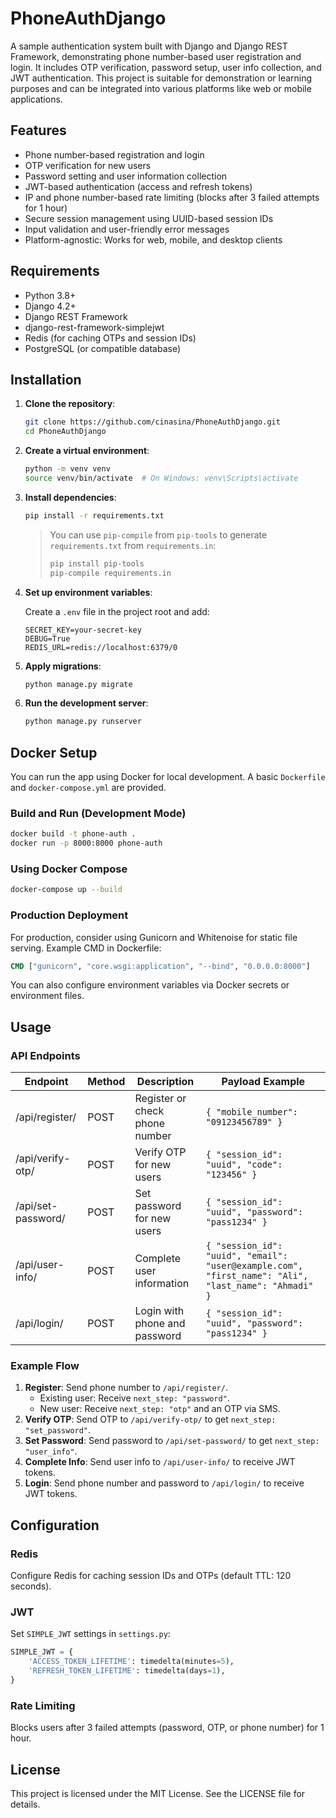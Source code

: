# PhoneAuthDjango

A sample authentication system built with Django and Django REST Framework, demonstrating phone number-based user registration and login. It includes OTP verification, password setup, user info collection, and JWT authentication. This project is suitable for demonstration or learning purposes and can be integrated into various platforms like web or mobile applications.

## Features

- Phone number-based registration and login
- OTP verification for new users
- Password setting and user information collection
- JWT-based authentication (access and refresh tokens)
- IP and phone number-based rate limiting (blocks after 3 failed attempts for 1 hour)
- Secure session management using UUID-based session IDs
- Input validation and user-friendly error messages
- Platform-agnostic: Works for web, mobile, and desktop clients

## Requirements

- Python 3.8+
- Django 4.2+
- Django REST Framework
- django-rest-framework-simplejwt
- Redis (for caching OTPs and session IDs)
- PostgreSQL (or compatible database)

## Installation

1. **Clone the repository**:

   ```bash
   git clone https://github.com/cinasina/PhoneAuthDjango.git
   cd PhoneAuthDjango
   ```

2. **Create a virtual environment**:

   ```bash
   python -m venv venv
   source venv/bin/activate  # On Windows: venv\Scripts\activate
   ```

3. **Install dependencies**:

   ```bash
   pip install -r requirements.txt
   ```

   > You can use `pip-compile` from `pip-tools` to generate `requirements.txt` from `requirements.in`:
   > ```bash
   > pip install pip-tools
   > pip-compile requirements.in
   > ```

4. **Set up environment variables**:

   Create a `.env` file in the project root and add:

   ```env
   SECRET_KEY=your-secret-key
   DEBUG=True
   REDIS_URL=redis://localhost:6379/0
   ```

5. **Apply migrations**:

   ```bash
   python manage.py migrate
   ```

6. **Run the development server**:

   ```bash
   python manage.py runserver
   ```

## Docker Setup

You can run the app using Docker for local development. A basic `Dockerfile` and `docker-compose.yml` are provided.

### Build and Run (Development Mode)

```bash
docker build -t phone-auth .
docker run -p 8000:8000 phone-auth
```

### Using Docker Compose

```bash
docker-compose up --build
```

### Production Deployment

For production, consider using Gunicorn and Whitenoise for static file serving. Example CMD in Dockerfile:

```dockerfile
CMD ["gunicorn", "core.wsgi:application", "--bind", "0.0.0.0:8000"]
```

You can also configure environment variables via Docker secrets or environment files.

## Usage

### API Endpoints

| Endpoint             | Method | Description                       | Payload Example                                         |
|----------------------|--------|-----------------------------------|----------------------------------------------------------|
| /api/register/       | POST   | Register or check phone number    | `{ "mobile_number": "09123456789" }`                    |
| /api/verify-otp/     | POST   | Verify OTP for new users          | `{ "session_id": "uuid", "code": "123456" }`           |
| /api/set-password/   | POST   | Set password for new users        | `{ "session_id": "uuid", "password": "pass1234" }`     |
| /api/user-info/      | POST   | Complete user information         | `{ "session_id": "uuid", "email": "user@example.com", "first_name": "Ali", "last_name": "Ahmadi" }` |
| /api/login/          | POST   | Login with phone and password     | `{ "session_id": "uuid", "password": "pass1234" }`     |

### Example Flow

1. **Register**: Send phone number to `/api/register/`.
    - Existing user: Receive `next_step: "password"`.
    - New user: Receive `next_step: "otp"` and an OTP via SMS.
2. **Verify OTP**: Send OTP to `/api/verify-otp/` to get `next_step: "set_password"`.
3. **Set Password**: Send password to `/api/set-password/` to get `next_step: "user_info"`.
4. **Complete Info**: Send user info to `/api/user-info/` to receive JWT tokens.
5. **Login**: Send phone number and password to `/api/login/` to receive JWT tokens.

## Configuration

### Redis

Configure Redis for caching session IDs and OTPs (default TTL: 120 seconds).

### JWT

Set `SIMPLE_JWT` settings in `settings.py`:

```python
SIMPLE_JWT = {
    'ACCESS_TOKEN_LIFETIME': timedelta(minutes=5),
    'REFRESH_TOKEN_LIFETIME': timedelta(days=1),
}
```

### Rate Limiting

Blocks users after 3 failed attempts (password, OTP, or phone number) for 1 hour.

## License

This project is licensed under the MIT License. See the LICENSE file for details.


